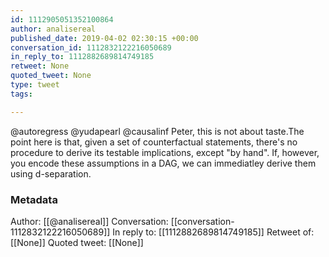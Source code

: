```yaml
---
id: 1112905051352100864
author: analisereal
published_date: 2019-04-02 02:30:15 +00:00
conversation_id: 1112832122216050689
in_reply_to: 1112882689814749185
retweet: None
quoted_tweet: None
type: tweet
tags:

---
```


@autoregress @yudapearl @causalinf Peter, this is not about taste.The point here is that, given a set of counterfactual statements, there's no procedure to derive its testable implications, except "by hand". If, however, you encode these assumptions in a DAG, we can immediatley derive them using d-separation.

### Metadata

Author: [[@analisereal]]
Conversation: [[conversation-1112832122216050689]]
In reply to: [[1112882689814749185]]
Retweet of: [[None]]
Quoted tweet: [[None]]
